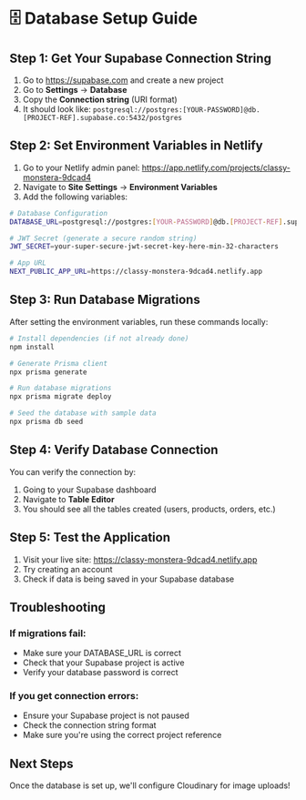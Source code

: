# 🗄️ Database Setup Guide

## Step 1: Get Your Supabase Connection String

1. Go to https://supabase.com and create a new project
2. Go to **Settings** → **Database**
3. Copy the **Connection string** (URI format)
4. It should look like: `postgresql://postgres:[YOUR-PASSWORD]@db.[PROJECT-REF].supabase.co:5432/postgres`

## Step 2: Set Environment Variables in Netlify

1. Go to your Netlify admin panel: https://app.netlify.com/projects/classy-monstera-9dcad4
2. Navigate to **Site Settings** → **Environment Variables**
3. Add the following variables:

```bash
# Database Configuration
DATABASE_URL=postgresql://postgres:[YOUR-PASSWORD]@db.[PROJECT-REF].supabase.co:5432/postgres

# JWT Secret (generate a secure random string)
JWT_SECRET=your-super-secure-jwt-secret-key-here-min-32-characters

# App URL
NEXT_PUBLIC_APP_URL=https://classy-monstera-9dcad4.netlify.app
```

## Step 3: Run Database Migrations

After setting the environment variables, run these commands locally:

```bash
# Install dependencies (if not already done)
npm install

# Generate Prisma client
npx prisma generate

# Run database migrations
npx prisma migrate deploy

# Seed the database with sample data
npx prisma db seed
```

## Step 4: Verify Database Connection

You can verify the connection by:

1. Going to your Supabase dashboard
2. Navigate to **Table Editor**
3. You should see all the tables created (users, products, orders, etc.)

## Step 5: Test the Application

1. Visit your live site: https://classy-monstera-9dcad4.netlify.app
2. Try creating an account
3. Check if data is being saved in your Supabase database

## Troubleshooting

### If migrations fail:
- Make sure your DATABASE_URL is correct
- Check that your Supabase project is active
- Verify your database password is correct

### If you get connection errors:
- Ensure your Supabase project is not paused
- Check the connection string format
- Make sure you're using the correct project reference

## Next Steps

Once the database is set up, we'll configure Cloudinary for image uploads!




